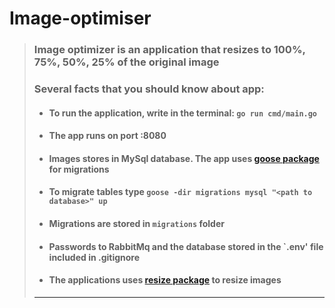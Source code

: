 # Image-optimiser
> ### Image optimizer is an application that resizes to 100%, 75%, 50%, 25% of the original image
> ### Several facts that you should know about app:
> - #### To run the application, write in the terminal: `go run cmd/main.go`
> - #### The app runs on port :8080
> - #### Images stores in MySql database. The app uses [goose package](https://github.com/pressly/goose) for migrations
> - #### To migrate tables type `goose -dir migrations mysql "<path to database>" up`
> - #### Migrations are stored in `migrations` folder
> - #### Passwords to RabbitMq and the database stored in the `.env' file included in .gitignore
> - #### The applications uses [resize package](https://github.com/nfnt/resize) to resize images
>-------------------------------------------------------------------
